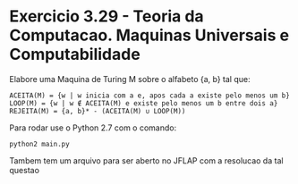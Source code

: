 # Exercicio 3.29 - Teoria da Computacao. Maquinas Universais e Computabilidade
Elabore uma Maquina de Turing M sobre o alfabeto {a, b} tal que:  
```
ACEITA(M) = {w | w inicia com a e, apos cada a existe pelo menos um b}  
LOOP(M) = {w | w ∉ ACEITA(M) e existe pelo menos um b entre dois a}  
REJEITA(M) = {a, b}* - (ACEITA(M) ∪ LOOP(M))  
```
  
Para rodar use o Python 2.7 com o comando:
```
python2 main.py
```
  
Tambem tem um arquivo para ser aberto no JFLAP com a resolucao da tal questao

